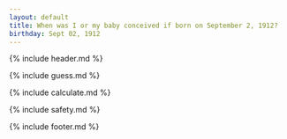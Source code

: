 ```yaml
---
layout: default
title: When was I or my baby conceived if born on September 2, 1912?
birthday: Sept 02, 1912
---
```


{% include header.md %}

{% include guess.md %}

{% include calculate.md %}

{% include safety.md %}

{% include footer.md %}



